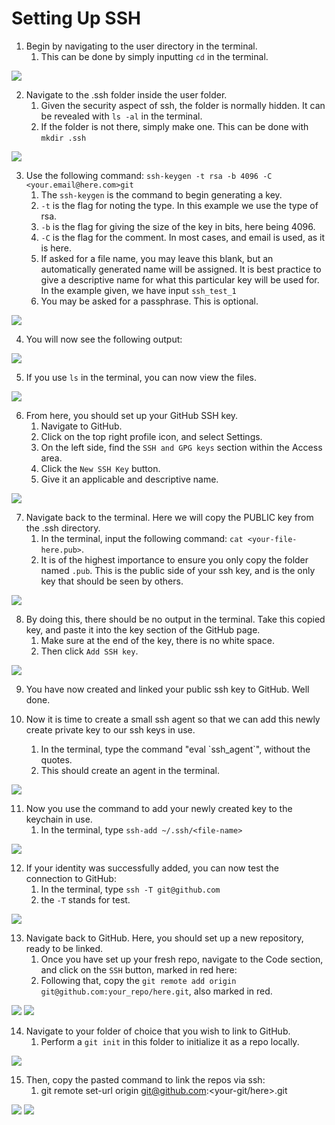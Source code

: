 # Setting Up SSH

1. Begin by navigating to the user directory in the terminal.
   1. This can be done by simply inputting `cd` in the terminal.

![](C:\Users\Andre\Pictures\ssh_order\ssh_part_1.png)

2. Navigate to the .ssh folder inside the user folder.
   1. Given the security aspect of ssh, the folder is normally hidden. It can be revealed with `ls -al` in the terminal.
   2. If the folder is not there, simply make one. This can be done with `mkdir .ssh`

![](C:\Users\Andre\Pictures\ssh_order\ssh_part_2.png)

3. Use the following command: `ssh-keygen -t rsa -b 4096 -C <your.email@here.com>git `
   1. The `ssh-keygen` is the command to begin generating a key.
   2. `-t` is the flag for noting the type. In this example we use the type of rsa.
   3. `-b` is the flag for giving the size of the key in bits, here being 4096.
   4. `-C` is the flag for the comment. In most cases, and email is used, as it is here.
   5. If asked for a file name, you may leave this blank, but an automatically generated name will be assigned. It is best practice to give a descriptive name for what this particular key will be used for. In the example given, we have input `ssh_test_1`
   6. You may be asked for a passphrase. This is optional.

![](C:\Users\Andre\Pictures\ssh_order\ssh_part_3.png)

4. You will now see the following output:

![](C:\Users\Andre\Pictures\ssh_order\ssh_part_5.png)

5. If you use `ls` in the terminal, you can now view the files.

![](C:\Users\Andre\Pictures\ssh_order\ssh_part_6.png)

6. From here, you should set up your GitHub SSH key.
   1. Navigate to GitHub.
   2. Click on the top right profile icon, and select Settings.
   3. On the left side, find the `SSH and GPG keys` section within the Access area.
   4. Click the `New SSH Key` button.
   5. Give it an applicable and descriptive name.

![](C:\Users\Andre\Pictures\ssh_order\ssh_part_7.png)

7. Navigate back to the terminal. Here we will copy the PUBLIC key from the .ssh directory.
   1. In the terminal, input the following command: `cat <your-file-here.pub>`.
   2. It is of the highest importance to ensure you only copy the folder named `.pub`. This is the public side of your ssh key, and is the only key that should be seen by others.

![](C:\Users\Andre\Pictures\ssh_order\ssh_part_8.png)

8. By doing this, there should be no output in the terminal. Take this copied key, and paste it into the key section of the GitHub page.
   1. Make sure at the end of the key, there is no white space.
   2. Then click `Add SSH key`.

![](C:\Users\Andre\Pictures\ssh_order\ssh_part_9.png)

9. You have now created and linked your public ssh key to GitHub. Well done.

10. Now it is time to create a small ssh agent so that we can add this newly create private key to our ssh keys in use.
    1. In the terminal, type the command "eval \`ssh_agent\`", without the quotes.
    2. This should create an agent in the terminal.

![](C:\Users\Andre\Pictures\ssh_order\Screenshot_10.png)

11. Now you use the command to add your newly created key to the keychain in use.
    1. In the terminal, type `ssh-add ~/.ssh/<file-name>`

![](C:\Users\Andre\Pictures\ssh_order\ssh_part_11.png)


12. If your identity was successfully added, you can now test the connection to GitHub:
    1. In the terminal, type `ssh -T git@github.com`
    2. the `-T` stands for test.

![](C:\Users\Andre\Pictures\ssh_order\ssh_part_15.png)

13. Navigate back to GitHub. Here, you should set up a new repository, ready to be linked.
    1. Once you have set up your fresh repo, navigate to the Code section, and click on the `SSH` button, marked in red here:
    2. Following that, copy the `git remote add origin git@github.com:your_repo/here.git`, also marked in red.

![](C:\Users\Andre\Pictures\ssh_order\ssh_part_12.png)
![](C:\Users\Andre\Pictures\ssh_order\ssh_part_13.png)

14. Navigate to your folder of choice that you wish to link to GitHub.
    1. Perform a `git init` in this folder to initialize it as a repo locally.

![](C:\Users\Andre\Pictures\ssh_order\ssh_part_14.png)

15. Then, copy the pasted command to link the repos via ssh:
    1. git remote set-url origin git@github.com:<your-git/here>.git

![](C:\Users\Andre\Pictures\ssh_order\ssh_part_16.png)
![](C:\Users\Andre\Pictures\ssh_order\ssh_part_17.png)
